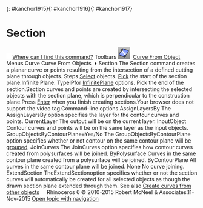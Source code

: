 ---
---

{: #kanchor1915}{: #kanchor1916}{: #kanchor1917}
# Section
 [![images/transparent.gif](images/transparent.gif)Where can I find this command?](javascript:void(0);) Toolbars
![images/section.png](images/section.png) [Curve From Object](curve-from-object-toolbar.html) 
Menus
Curve
Curve From Objects![images/menuarrow.gif](images/menuarrow.gif)
Section
The Section command creates a planar curve or points resulting from the intersection of a defined cutting plane through objects.
Steps
 [Select](select-objects.html) objects. [Pick](pick-location.html) the start of the section plane.Infinite Plane: TypeIPfor [InfinitePlane](infiniteplane.html) options.
Pick the end of the section.Section curves and points are created by intersecting the selected objects with the section plane, which is perpendicular to the construction plane.Press [Enter](enter-key.html) when you finish creating sections.Your browser does not support the video tag.Command-line options
AssignLayersBy
The AssignLayersBy option specifies the layer for the contour curves and points.
CurrentLayer
The output will be on the current layer.
InputObject
Contour curves and points will be on the same layer as the input objects.
GroupObjectsByContourPlane=Yes/No
The GroupObjectsByContourPlane option specifies whether or not contour on the same contour plane will be [grouped](group.html).
JoinCurves
The JoinCurves option specifies how contour curves created from polysurfaces will be joined.
ByPolysurface
Curves in the same contour plane created from a polysurface will be joined.
ByContourPlane
All curves in the same contour plane will be joined.
None
No curve joining.
ExtendSection
TheExtendSectionoption specifies whether or not the section curves will automatically be created for all selected objects as though the drawn section plane extended through them.
See also
 [Create curves from other objects](sak-curvefromobject.html) 
&#160;
&#160;
Rhinoceros 6 © 2010-2015 Robert McNeel &amp; Associates.11-Nov-2015
 [Open topic with navigation](section.html) 


